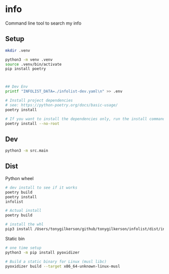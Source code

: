 # info

Command line tool to search my info

## Setup

```sh
mkdir .venv

python3 -m venv .venv
source .venv/bin/activate
pip install poetry



## Dev Env
printf "INFOLIST_DATA=./infolist-dev.yaml\n" >> .env

# Install project dependencies
# see: https://python-poetry.org/docs/basic-usage/
poetry install

# If you want to install the dependencies only, run the install command with the --no-root flag:
poetry install --no-root
```

## Dev

```sh
python3 -m src.main
```

## Dist

Python wheel

```sh
# dev install to see if it works
poetry build
poetry install
infolist

# Actual install 
poetry build

# install the whl
pip3 install /Users/tonygilkerson/github/tonygilkerson/infolist/dist/infolist-0.1.0-py3-none-any.whl --force-reinstall
```

Static bin

```sh
# one time setup
python3 -m pip install pyoxidizer

# Build a static binary for Linux (musl libc)
pyoxidizer build --target x86_64-unknown-linux-musl

```